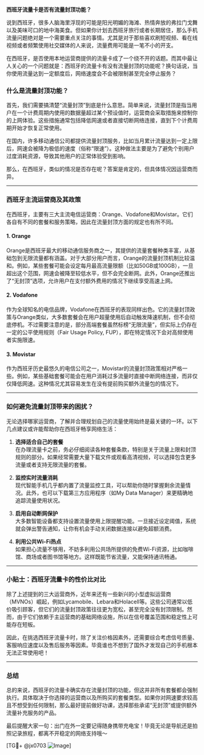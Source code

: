 **西班牙流量卡是否有流量封顶功能？**

说到西班牙，很多人脑海里浮现的可能是阳光明媚的海滩、热情奔放的弗拉门戈舞以及美味可口的地中海美食。但如果你计划去西班牙旅行或者长期居住，那么手机流量问题绝对是一个需要重点关注的事情。尤其是对于那些喜欢刷短视频、看在线视频或者频繁使用社交媒体的人来说，流量费用可能是一笔不小的开支。

在西班牙，是否使用本地运营商提供的流量卡成了一个绕不开的话题。而其中最让人关心的一个问题就是：西班牙的流量卡有没有流量封顶的功能呢？换句话说，当你使用流量达到一定额度后，网络速度会不会被限制甚至完全停止服务？

### **什么是流量封顶功能？**

首先，我们需要搞清楚“流量封顶”到底是什么意思。简单来说，流量封顶是指当用户在一个计费周期内使用的数据量超过某个预设值时，运营商会采取措施来控制你的上网体验。这些措施通常包括降低网速或者直接切断网络连接，直到下个计费周期开始才恢复正常使用。

在国内，许多移动通信公司都提供流量封顶服务，比如当月累计流量达到一定上限后，网速会被降为极低的速度（俗称“限速”）。这种做法主要是为了避免个别用户过度消耗资源，导致其他用户的正常体验受到影响。

那么，在西班牙，类似的情况是否存在呢？答案是肯定的，但具体情况因运营商而异。

---

### **西班牙主流运营商及其政策**

在西班牙，主要有三大主流电信运营商：Orange、Vodafone和Movistar。它们各自有不同的套餐和服务策略，因此在流量封顶方面的规定也有所不同。

#### **1. Orange**
Orange是西班牙最大的移动通信服务商之一，其提供的流量套餐种类丰富，从基础包到无限流量都有涵盖。对于大部分用户而言，Orange的流量封顶机制比较温和。例如，某些套餐可能会设定每月最高流量限额（比如50GB或100GB），一旦超出这个范围，网速会被降至较低水平，但不会完全断网。此外，Orange还推出了“无封顶”选项，允许用户在支付额外费用的情况下继续享受高速上网。

#### **2. Vodafone**
作为全球知名的电信品牌，Vodafone在西班牙的表现同样出色。它的流量封顶政策与Orange类似，大多数套餐会在用户超量使用后自动触发降速机制，但不会彻底停机。不过需要注意的是，部分高端套餐虽然标榜“无限流量”，但实际上仍存在一定的公平使用规则（Fair Usage Policy, FUP），即在特定情况下会对高频使用者实施限速。

#### **3. Movistar**
作为西班牙历史最悠久的电信公司之一，Movistar的流量封顶政策相对严格一些。例如，某些基础套餐可能会在用户消耗过多流量时直接中断网络连接，而非仅仅降低网速。这种情况尤其容易发生在没有提前购买额外流量包的情况下。

---

### **如何避免流量封顶带来的困扰？**

无论选择哪家运营商，了解并合理规划自己的流量使用始终是最关键的一环。以下几点建议或许能帮助你在西班牙畅享网络生活：

1. **选择适合自己的套餐**  
   在办理流量卡之前，务必仔细阅读各种套餐条款，特别是关于流量上限和封顶规则的部分。如果经常需要大量下载文件或观看高清视频，可以选择包含更多流量或者支持无限流量的套餐。

2. **监控实时流量消耗**  
   现代智能手机几乎都内置了流量监控工具，可以帮助你随时掌握剩余流量情况。此外，也可以下载第三方应用程序（如My Data Manager）来更精确地追踪流量使用状况。

3. **启用自动断网保护**  
   大多数智能设备都支持设置流量使用上限提醒功能。一旦接近设定阈值，系统就会弹出警告通知，让你有机会手动关闭数据连接以避免超额消费。

4. **利用公共Wi-Fi热点**  
   如果担心流量不够用，不妨多利用公共场所提供的免费Wi-Fi资源，比如咖啡馆、商场或者图书馆等地方。这样既能节省流量，又能保持通讯畅通。

---

### **小贴士：西班牙流量卡的性价比对比**

除了上述提到的三大运营商外，近年来还有一些新兴的小型虚拟运营商（MVNOs）崛起，例如Lycamobile、Lebara和Holacell等。这些公司通常以低价吸引顾客，但它们的流量封顶政策往往更为宽松，甚至完全没有封顶限制。然而，由于它们依赖于主运营商的基础网络设施，所以在信号覆盖范围和稳定性上可能存在短板。

因此，在挑选西班牙流量卡时，除了关注价格因素外，还需要综合考虑信号质量、客服响应速度以及售后服务等因素。毕竟谁也不想到了国外才发现自己的手机根本无法正常使用吧！

---

### **总结**

总的来说，西班牙的流量卡确实存在流量封顶的功能，但这并非所有套餐都会强制执行。具体取决于你选择的运营商以及所购买的套餐类型。如果你对网速要求较高且不想受到任何限制，那么最好提前做好功课，选择那些承诺“无封顶”或提供额外流量补充服务的产品。

最后提醒大家一句：出门在外一定要记得随身携带充电宝！毕竟无论是导航还是拍照记录旅程，都离不开稳定的网络支持哦～

[TG💪+ @jx0703 ![Image](https://github.com/user-attachments/assets/dbca1d08-cadb-493c-b0ec-ad6f7a83f270)]